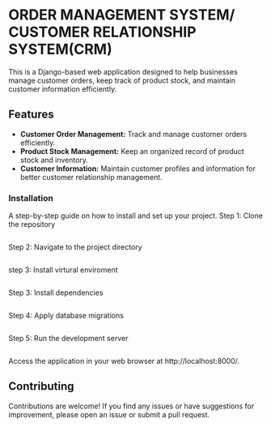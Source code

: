 # ORDER MANAGEMENT SYSTEM/ CUSTOMER RELATIONSHIP SYSTEM(CRM) 
This is a Django-based web application designed to help businesses manage customer orders, keep track of product stock, and maintain customer information efficiently. 

## Features

- **Customer Order Management:** Track and manage customer orders efficiently.
- **Product Stock Management:** Keep an organized record of product stock and inventory.
- **Customer Information:** Maintain customer profiles and information for better customer relationship management.

### Installation
A step-by-step guide on how to install and set up your project. 
Step 1: Clone the repository 
```git clone https://github.com/noahwekesa/customer-mgmt-django-app.git 
```
Step 2: Navigate to the project directory 
```cd customer-mgmt-django-app 
```
step 3: Install virtural enviroment
```virtualenv .
```
Step 3: Install dependencies 
```pip install -r requirements.txt 
```
Step 4: Apply database migrations 
```python manage.py migrate 
```
Step 5: Run the development server 
```python manage.py runserver
```
Access the application in your web browser at http://localhost:8000/.

## Contributing

Contributions are welcome! If you find any issues or have suggestions for improvement, please open an issue or submit a pull request.

